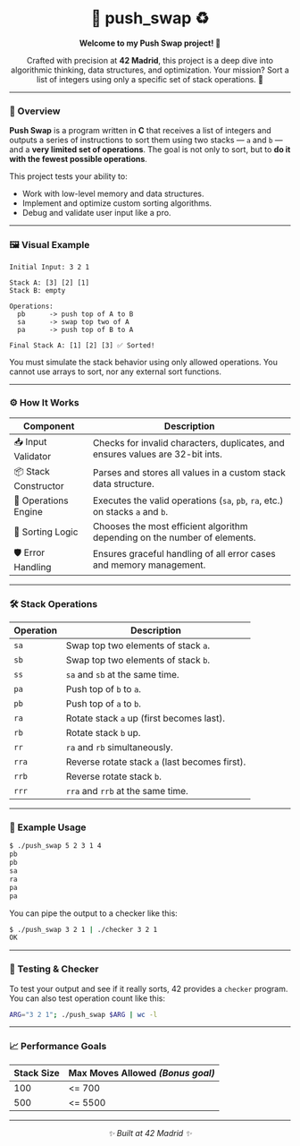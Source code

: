 
<div align="center">
  <h1>🔢 push_swap ♻️</h1>

  <p><strong>Welcome to my Push Swap project! 🚀</strong></p>
  <p>Crafted with precision at <strong>42 Madrid</strong>, this project is a deep dive into algorithmic thinking, data structures, and optimization. Your mission? Sort a list of integers using only a specific set of stack operations. 🧠</p>
</div>

---

### 🌟 Overview

**Push Swap** is a program written in **C** that receives a list of integers and outputs a series of instructions to sort them using two stacks — `a` and `b` — and a **very limited set of operations**. The goal is not only to sort, but to **do it with the fewest possible operations**.  

This project tests your ability to:
- Work with low-level memory and data structures.
- Implement and optimize custom sorting algorithms.
- Debug and validate user input like a pro.

---

### 🖼️ Visual Example

```
Initial Input: 3 2 1

Stack A: [3] [2] [1]
Stack B: empty

Operations:
  pb      -> push top of A to B
  sa      -> swap top two of A
  pa      -> push top of B to A

Final Stack A: [1] [2] [3] ✅ Sorted!
```

You must simulate the stack behavior using only allowed operations. You cannot use arrays to sort, nor any external sort functions.

---

### ⚙️ How It Works

| **Component**         | **Description**                                                                 |
|-----------------------|---------------------------------------------------------------------------------|
| 📥 Input Validator     | Checks for invalid characters, duplicates, and ensures values are 32-bit ints. |
| 📦 Stack Constructor   | Parses and stores all values in a custom stack data structure.                 |
| 🔁 Operations Engine   | Executes the valid operations (`sa`, `pb`, `ra`, etc.) on stacks `a` and `b`.  |
| 🧠 Sorting Logic       | Chooses the most efficient algorithm depending on the number of elements.      |
| 🛡️ Error Handling      | Ensures graceful handling of all error cases and memory management.            |

---

### 🛠️ Stack Operations

| Operation | Description                                      |
|-----------|--------------------------------------------------|
| `sa`      | Swap top two elements of stack `a`.              |
| `sb`      | Swap top two elements of stack `b`.              |
| `ss`      | `sa` and `sb` at the same time.                  |
| `pa`      | Push top of `b` to `a`.                          |
| `pb`      | Push top of `a` to `b`.                          |
| `ra`      | Rotate stack `a` up (first becomes last).        |
| `rb`      | Rotate stack `b` up.                             |
| `rr`      | `ra` and `rb` simultaneously.                    |
| `rra`     | Reverse rotate stack `a` (last becomes first).   |
| `rrb`     | Reverse rotate stack `b`.                        |
| `rrr`     | `rra` and `rrb` at the same time.                 |

---

### 📂 Example Usage

```bash
$ ./push_swap 5 2 3 1 4
pb
pb
sa
ra
pa
pa
```

You can pipe the output to a checker like this:
```bash
$ ./push_swap 3 2 1 | ./checker 3 2 1
OK
```

---

### 🔎 Testing & Checker

To test your output and see if it really sorts, 42 provides a `checker` program. You can also test operation count like this:

```bash
ARG="3 2 1"; ./push_swap $ARG | wc -l
```

---

### 📈 Performance Goals

| Stack Size | Max Moves Allowed *(Bonus goal)* |
|------------|----------------------------------|
| 100        | <= 700                           |
| 500        | <= 5500                          |

---

<div align="center">
  <p><i>✨ Built at 42 Madrid ✨</i></p>
</div>
